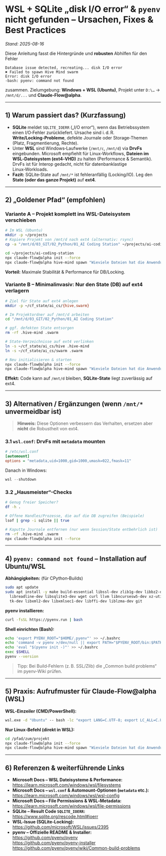 # WSL + SQLite „disk I/O error“ & `pyenv` nicht gefunden – Ursachen, Fixes & Best Practices

*Stand: 2025-08-16*

Diese Anleitung fasst die Hintergründe und **robusten** Abhilfen für den Fehler

```
Database issue detected, recreating... disk I/O error
✖ Failed to spawn Hive Mind swarm
Error: disk I/O error
-bash: pyenv: command not found
```

zusammen. Zielumgebung: **Windows + WSL (Ubuntu)**, Projekt unter `D:\…` → `/mnt/d/...` und **Claude-Flow@alpha**.

---

## 1) Warum passiert das? (Kurzfassung)

- **SQLite** meldet `SQLITE_IOERR` („I/O error“), wenn das Betriebssystem einen I/O‑Fehler zurückliefert. Ursache sind i. d. R. **Write/Locking‑Probleme**, defekte Journale oder Storage‑Themen (Platz, Fragmentierung, Rechte).  
- Unter **WSL** sind Windows‑Laufwerke (`/mnt/c`, `/mnt/d`) via **DrvFs** eingebunden. Microsoft empfiehlt für Linux‑Workflows, **Dateien im WSL‑Dateisystem (ext4‑VHD)** zu halten (Performance & Semantik). DrvFs ist für Interop gedacht, nicht für datenbanklastige Linux‑Workloads.
- **Fazit:** SQLite‑State auf `/mnt/*` ist fehleranfällig (Locking/IO). Leg den **State (oder das ganze Projekt)** auf **ext4**.

---

## 2) „Goldener Pfad“ (empfohlen)

### Variante A – Projekt komplett ins WSL-Dateisystem verschieben

```bash
# Im WSL (Ubuntu)
mkdir -p ~/projects
# Kopiere Projekt von /mnt/d nach ext4 (alternativ: rsync)
cp -a "/mnt/d/03_GIT/02_Python/01_AI Coding Station" ~/projects/ai-coding-station

cd ~/projects/ai-coding-station
npx claude-flow@alpha init --force
npx claude-flow@alpha hive-mind spawn "Wieviele Dateien hat die Anwendung?" --verbose --claude
```

**Vorteil:** Maximale Stabilität & Performance für DB/Locking.

### Variante B – Minimalinvasiv: Nur den **State** (DB) auf ext4 verlagern

```bash
# Ziel für State auf ext4 anlegen
mkdir -p ~/cf_state/ai_cs/{hive,swarm}

# Im Projektordner auf /mnt/d arbeiten
cd "/mnt/d/03_GIT/02_Python/01_AI Coding Station"

# ggf. defekten State entsorgen
rm -rf .hive-mind .swarm

# State-Verzeichnisse auf ext4 verlinken
ln -s ~/cf_state/ai_cs/hive .hive-mind
ln -s ~/cf_state/ai_cs/swarm .swarm

# Neu initialisieren & starten
npx claude-flow@alpha init --force
npx claude-flow@alpha hive-mind spawn "Wieviele Dateien hat die Anwendung?" --verbose --claude
```

**Effekt:** Code kann auf `/mnt/d` bleiben, **SQLite‑State** liegt zuverlässig auf ext4.

---

## 3) Alternativen / Ergänzungen (wenn `/mnt/*` unvermeidbar ist)

> **Hinweis:** Diese Optionen verbessern das Verhalten, ersetzen aber **nicht** die Robustheit von ext4.

### 3.1 `wsl.conf`: DrvFs mit `metadata` mounten

```ini
# /etc/wsl.conf
[automount]
options = "metadata,uid=1000,gid=1000,umask=022,fmask=11"
```

Danach in Windows:
```powershell
wsl --shutdown
```

### 3.2 „Hausmeister“-Checks

```bash
# Genug freier Speicher?
df -h .

# Offene Handles/Prozesse, die auf die DB zugreifen (Beispiele)
lsof | grep -i sqlite || true

# Kaputte Journale entfernen (nur wenn Session/State entbehrlich ist)
rm -rf .hive-mind .swarm
npx claude-flow@alpha init --force
```

---

## 4) `pyenv: command not found` – Installation auf Ubuntu/WSL

**Abhängigkeiten:** (für CPython‑Builds)

```bash
sudo apt update
sudo apt install -y make build-essential libssl-dev zlib1g-dev libbz2-dev \
  libreadline-dev libsqlite3-dev wget curl llvm libncursesw5-dev xz-utils \
  tk-dev libxml2-dev libxmlsec1-dev libffi-dev liblzma-dev git
```

**pyenv installieren:**

```bash
curl -fsSL https://pyenv.run | bash
```

**Shell einrichten (Bash):**

```bash
echo 'export PYENV_ROOT="$HOME/.pyenv"' >> ~/.bashrc
echo 'command -v pyenv >/dev/null || export PATH="$PYENV_ROOT/bin:$PATH"' >> ~/.bashrc
echo 'eval "$(pyenv init -)"' >> ~/.bashrc
exec $SHELL
pyenv --version
```

> Tipp: Bei Build‑Fehlern (z. B. SSL/Zlib) die „Common build problems“ im pyenv‑Wiki prüfen.

---

## 5) Praxis: Aufrufmuster für Claude‑Flow@alpha (WSL)

**WSL‑Einzeiler (CMD/PowerShell):**
```bat
wsl.exe -d "Ubuntu" -- bash -lc "export LANG=C.UTF-8; export LC_ALL=C.UTF-8; cd '/pfad/zum/projekt' && npx claude-flow@alpha init --force && npx claude-flow@alpha hive-mind spawn 'Wieviele Dateien hat die Anwendung?' --claude --verbose"
```

**Nur Linux‑Befehl (direkt in WSL):**
```bash
cd /pfad/zum/projekt
npx claude-flow@alpha init --force
npx claude-flow@alpha hive-mind spawn "Wieviele Dateien hat die Anwendung?" --claude --verbose
```

---

## 6) Referenzen & weiterführende Links

- **Microsoft Docs – WSL Dateisysteme & Performance:**  
  https://learn.microsoft.com/windows/wsl/filesystems
- **Microsoft Docs – `wsl.conf` & Automount‑Optionen (`metadata` etc.):**  
  https://learn.microsoft.com/windows/wsl/wsl-config
- **Microsoft Docs – File Permissions & WSL‑Metadata:**  
  https://learn.microsoft.com/windows/wsl/file-permissions
- **SQLite – Result Code `SQLITE_IOERR`:**  
  https://www.sqlite.org/rescode.html#ioerr
- **WSL‑Issue (SQLite‑Locking):**  
  https://github.com/microsoft/WSL/issues/2395
- **pyenv – Offizielle README & Installer:**  
  https://github.com/pyenv/pyenv  
  https://github.com/pyenv/pyenv-installer  
  https://github.com/pyenv/pyenv/wiki/Common-build-problems
